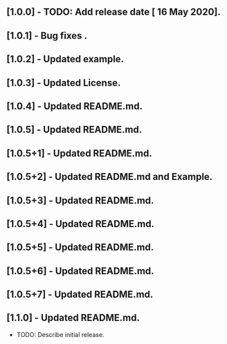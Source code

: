 ## [1.0.0] - TODO: Add release date [ 16 May 2020].
## [1.0.1] - Bug fixes .
## [1.0.2] - Updated example.
## [1.0.3] - Updated License.
## [1.0.4] - Updated README.md.
## [1.0.5] - Updated README.md.
## [1.0.5+1] - Updated README.md.
## [1.0.5+2] - Updated README.md and Example.
## [1.0.5+3] - Updated README.md.
## [1.0.5+4] - Updated README.md.
## [1.0.5+5] - Updated README.md.
## [1.0.5+6] - Updated README.md.
## [1.0.5+7] - Updated README.md.
## [1.1.0] - Updated README.md.

* TODO: Describe initial release.

